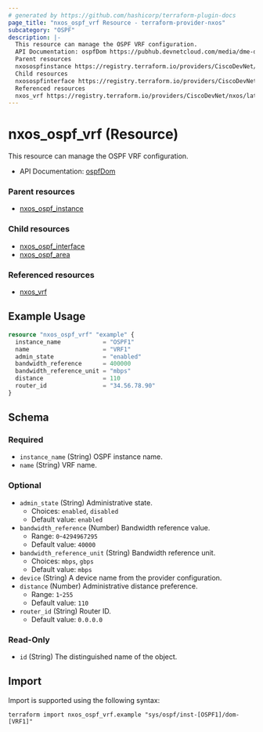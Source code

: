 ```yaml
---
# generated by https://github.com/hashicorp/terraform-plugin-docs
page_title: "nxos_ospf_vrf Resource - terraform-provider-nxos"
subcategory: "OSPF"
description: |-
  This resource can manage the OSPF VRF configuration.
  API Documentation: ospfDom https://pubhub.devnetcloud.com/media/dme-docs-10-2-2/docs/Routing%20and%20Forwarding/ospf:Dom/
  Parent resources
  nxosospfinstance https://registry.terraform.io/providers/CiscoDevNet/nxos/latest/docs/resources/ospf_instance
  Child resources
  nxosospfinterface https://registry.terraform.io/providers/CiscoDevNet/nxos/latest/docs/resources/ospf_interfacenxosospfarea https://registry.terraform.io/providers/CiscoDevNet/nxos/latest/docs/resources/ospf_area
  Referenced resources
  nxos_vrf https://registry.terraform.io/providers/CiscoDevNet/nxos/latest/docs/resources/vrf
---
```


# nxos_ospf_vrf (Resource)

This resource can manage the OSPF VRF configuration.

- API Documentation: [ospfDom](https://pubhub.devnetcloud.com/media/dme-docs-10-2-2/docs/Routing%20and%20Forwarding/ospf:Dom/)

### Parent resources

- [nxos_ospf_instance](https://registry.terraform.io/providers/CiscoDevNet/nxos/latest/docs/resources/ospf_instance)

### Child resources

- [nxos_ospf_interface](https://registry.terraform.io/providers/CiscoDevNet/nxos/latest/docs/resources/ospf_interface)
- [nxos_ospf_area](https://registry.terraform.io/providers/CiscoDevNet/nxos/latest/docs/resources/ospf_area)

### Referenced resources

- [nxos_vrf](https://registry.terraform.io/providers/CiscoDevNet/nxos/latest/docs/resources/vrf)

## Example Usage

```terraform
resource "nxos_ospf_vrf" "example" {
  instance_name            = "OSPF1"
  name                     = "VRF1"
  admin_state              = "enabled"
  bandwidth_reference      = 400000
  bandwidth_reference_unit = "mbps"
  distance                 = 110
  router_id                = "34.56.78.90"
}
```

<!-- schema generated by tfplugindocs -->
## Schema

### Required

- `instance_name` (String) OSPF instance name.
- `name` (String) VRF name.

### Optional

- `admin_state` (String) Administrative state.
  - Choices: `enabled`, `disabled`
  - Default value: `enabled`
- `bandwidth_reference` (Number) Bandwidth reference value.
  - Range: `0`-`4294967295`
  - Default value: `40000`
- `bandwidth_reference_unit` (String) Bandwidth reference unit.
  - Choices: `mbps`, `gbps`
  - Default value: `mbps`
- `device` (String) A device name from the provider configuration.
- `distance` (Number) Administrative distance preference.
  - Range: `1`-`255`
  - Default value: `110`
- `router_id` (String) Router ID.
  - Default value: `0.0.0.0`

### Read-Only

- `id` (String) The distinguished name of the object.

## Import

Import is supported using the following syntax:

```shell
terraform import nxos_ospf_vrf.example "sys/ospf/inst-[OSPF1]/dom-[VRF1]"
```
